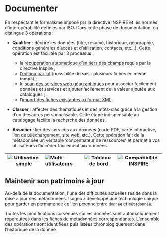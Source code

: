 # Documenter

En respectant le formalisme imposé par la directive INSPIRE et les normes d’interopérabilité définies par ISO. Dans cette phase de documentation, on distingue 3 opérations :

* **Qualifier** : décrire les données (titre, résumé, historique, géographie, conditions générales d’accès et d’utilisation, contacts, etc...). Cette opération est facilitée par 3 processus :
    - la [récupération automatique d’un tiers des champs](../features/documentation/md_fields_autos.html) requis par la directive Inspire ;
    - [l&apos;édition par lot](../features/documentation/md_edit_batch.html) (possibilité de saisir plusieurs fiches en même temps) ;
    - le [scan des services web géographiques](../features/inventory/md_services/srv_intro.html) pour associer facilement données et services et ajouter facilement de la valeur ajoutée aux catalogues ;
    - l’[import des fiches existantes au format XML](../features/documentation/md_import.html).

* **Classer** : affecter des thématiques et des mots-clés grâce à la gestion d’un thésaurus personnalisable. Cette étape indispensable au catalogage facilite la recherche des données.

* **Associer** : lier des services aux données (carte PDF, carte interactive, lien de téléchargement, site web, etc.). Cette opération fait de la métadonnée un véritable ‘concentrateur de ressources’ et permet à vos utilisateurs d’accéder facilement aux données.

| ![Utilisation simple](/images/icone_simple_bleu_140px.png "Ergonomie et simplicité d&apos;utilisation") | ![Multi-utilisateurs](/images/icone_multiuser_bleu_140px.png "Gestion muti-comptes") | ![Tableau de bord](/images/icone_tdb_bleu_140px.png "Tableau de bord") | ![Compatibilité INSPIRE](/images/icone_inspire_bleu_140px.png "Interopérabilité avec les standards") |
| :--: | :-- | :--: | :--: |

## Maintenir son patrimoine à jour

Au-delà de la documentation, l&apos;une des difficultés actuelles réside dans la mise à jour des métadonnées. Isogeo a développé une technologie unique pour garder en permanence ce lien pérenne entre `donnée` et `métadonnée`.

Toutes les modifications survenues sur les données sont automatiquement répercutées dans les fiches de métadonnées correspondantes. L’ensemble des opérations sont identifiées puis listées chronologiquement dans l’historique de la donnée.

